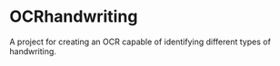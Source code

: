 # OCRhandwriting

A project for creating an OCR capable of identifying different types of handwriting.
